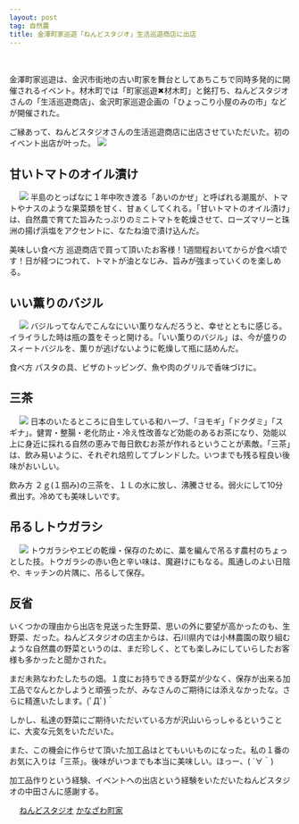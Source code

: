 ```yaml
---
layout: post
tag: 自然農
title: 金澤町家巡遊「ねんどスタジオ」生活巡遊商店に出店
---
```


　
　

金澤町家巡遊は、金沢市街地の古い町家を舞台としてあちこちで同時多発的に開催されるイベント。材木町では「町家巡遊&#10006;材木町」と銘打ち、ねんどスタジオさんの「生活巡遊商店」、金沢町家巡遊企画の「ひょっこり小屋のみの市」などが開催された。


ご縁あって、ねんどスタジオさんの生活巡遊商店に出店させていただいた。初のイベント出店が叶った。
<img src="http://farm9.staticflickr.com/8319/8038568864_265bd90816.jpg" />




## 甘いトマトのオイル漬け
　
<img src="http://farm9.staticflickr.com/8456/8038566720_f1719c956e.jpg" />
半島のとっぱなに１年中吹き渡る「あいのかぜ」と呼ばれる潮風が、トマトやナスのような果菜類を甘く、甘ぁくしてくれる。「甘いトマトのオイル漬け」は、自然農で育てた旨みたっぷりのミニトマトを乾燥させて、ローズマリーと珠洲の揚げ浜塩をアクセントに、なたね油で漬け込んだ。

美味しい食べ方
巡遊商店で買って頂いたお客様！1週間程おいてからが食べ頃です！日が経つにつれて、トマトが油となじみ、旨みが強まっていくのを楽しめる。


## いい薫りのバジル
　
<img src="http://farm9.staticflickr.com/8321/8038560291_cdf0e71308.jpg" />
バジルってなんでこんなにいい薫りなんだろうと、幸せとともに感じる。イライラした時は瓶の蓋をそっと開ける。「いい薫りのバジル」は、今が盛りのスィートバジルを、薫りが逃げないように乾燥して瓶に詰めんだ。

食べ方
パスタの具、ビザのトッピング、魚や肉のグリルで香味づけに。


## 三茶
　
<img src="http://farm9.staticflickr.com/8455/8038562242_175003a33e.jpg" />
日本のいたるところに自生している和ハーブ、「ヨモギ」「ドクダミ」「スギナ」。健胃・整腸・老化防止・冷え性改善など効能のあるお茶になり、効能以上に身近に採れる自然の恵みで毎日飲むお茶が作れるということが素敵。「三茶」は、飲み易いように、それぞれ焙煎してブレンドした。いつまでも残る程良い後味がおいしい。

飲み方
２ｇ(１掴み)の三茶を、１Ｌの水に放し、沸騰させる。弱火にして10分煮出す。冷めても美味しいです。


## 吊るしトウガラシ
　
<img src="http://farm9.staticflickr.com/8452/8038559734_9680955d59.jpg" />
トウガラシやエビの乾燥・保存のために、藁を編んで吊るす農村のちょっとした技。トウガラシの赤い色と辛い味は、魔避けにもなる。風通しのよい日陰や、キッチンの片隅に、吊るして保存。



## 反省

いくつかの理由から出店を見送った生野菜、思いの外に要望が高かったのも、生野菜、だった。ねんどスタジオの店主からは、石川県内では小林農園の取り組むような自然農の野菜というのは、まだ珍しく、とても楽しみにしていらしたお客様も多かったと聞かされた。

まだ未熟なわたしたちの畑。１度にお持ちできる野菜が少なく、保存が出来る加工品でなんとかしようと頑張ったが、みなさんのご期待には添えなかったな。さらに精進いたします。(ﾟДﾟ)＾

しかし、私達の野菜にご期待いただいている方が沢山いらっしゃるということに、大変な元気をいただいた。

また、この機会に作らせて頂いた加工品はとてもいいものになった。私の１番のお気に入りは「三茶」。後味がいつまでも本当に美味しい。ほっー、( ´∀｀)

加工品作りという経験、イベントへの出店という経験をいただいたねんどスタジオの中田さんに感謝する。


　
<a href="https://www.facebook.com/pages/%E3%81%AD%E3%82%93%E3%81%A9%E3%82%B9%E3%82%BF%E3%82%B8%E3%82%AA/315928388496221" target="_blank">ねんどスタジオ</a>
<a href="http://kanazawa-machiya.net/" target="_blank">かなざわ町家</a>



